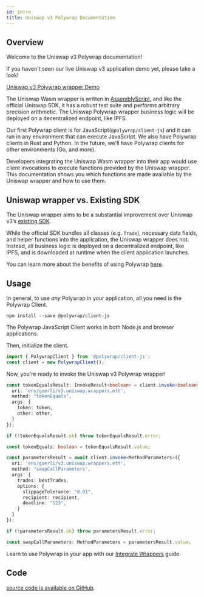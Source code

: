 ```yaml
---
id: intro
title: Uniswap v3 Polywrap Documentation
---
```


## Overview

Welcome to the Uniswap v3 Polywrap documentation!

If you haven't seen our live Uniswap v3 application demo yet, please take a look!

[Uniswap v3 Polywrap wrapper Demo](https://morning-night-4265.on.fleek.co/#/swap)

The Uniswap Wasm wrapper is written in [AssemblyScript](https://www.assemblyscript.org/), and like the official Uniswap SDK, it has a robust test suite and performs arbitrary precision arithmetic. The Uniswap Polywrap wrapper business logic will be deployed on a decentralized endpoint, like IPFS.

Our first Polywrap client is for JavaScript(`@polywrap/client-js`) and it can run in any environment that can execute JavaScript. We also have Polywrap clients in Rust and Python. In the future, we'll have Polywrap clients for other environments (Go, and more).

Developers integrating the Uniswap Wasm wrapper into their app would use client invocations to execute functions provided by the Uniswap wrapper. This documentation shows you which functions are made available by the Uniswap wrapper and how to use them.

## Uniswap wrapper vs. Existing SDK

The Uniswap wrapper aims to be a substantial improvement over Uniswap v3’s [existing SDK](https://docs.uniswap.org/sdk/introduction).

While the official SDK bundles all classes (e.g. `Trade`), necessary data fields, and helper functions into the application, the Uniswap wrapper does not. Instead, all business logic is deployed on a decentralized endpoint, like IPFS, and is downloaded at runtime when the client application launches.

You can learn more about the benefits of using Polywrap [here](https://docs.polywrap.io).

## Usage

In general, to use _any_ Polywrap in your application, all you need is the Polywrap Client.

```
npm install --save @polywrap/client-js
```

The Polywrap JavaScript Client works in both Node.js and browser applications.

Then, initialize the client.

```typescript
import { PolywrapClient } from '@polywrap/client-js';
const client = new PolywrapClient();
```

Now, you're ready to invoke the Uniswap v3 Polywrap wrapper!

```ts title="Example: tokenEquals"
const tokenEqualsResult: InvokeResult<boolean> = client.invoke<boolean>({
  uri: 'ens/goerli/v3.uniswap.wrappers.eth',
  method: "tokenEquals",
  args: {
    token: token,
    other: other,
  }
});

if (!tokenEqualsResult.ok) throw tokenEqualsResult.error;

const tokenEquals: boolean = tokenEqualsResult.value;
```
```ts title="Example: swapCallParameters"
const parametersResult = await client.invoke<MethodParameters>({
  uri: 'ens/goerli/v3.uniswap.wrappers.eth',
  method: "swapCallParameters",
  args: {
    trades: bestTrades,
    options: {
      slippageTolerance: "0.01",
      recipient: recipient,
      deadline: "123",
    }
  }
});

if (!parametersResult.ok) throw parametersResult.error;

const swapCallParameters: MethodParameters = parametersResult.value;
```

Learn to use Polywrap in your app with our [Integrate Wrappers](https://docs.polywrap.io/quick-start/integrate-wrappers/install-client) guide.

## Code

[source code is available on GitHub](https://github.com/polywrap/integrations/tree/main/protocol/ethereum/uniswapv3/wrapper).
